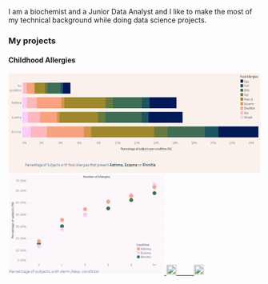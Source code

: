 I am a biochemist and a Junior Data Analyst and I like to make the most of my technical background while doing data science projects.
  

### My projects  

#### Childhood Allergies

<a href="https://github.com/joanafloresc/Childhood_allergies">
<img src="images/ca.PNG" height="200"/> <img src="images/cb.PNG" height="200"/> 
</a>
    
      
        
          
            
              
                

<a href="https://www.linkedin.com/in/joanafloresc/">
  <img src="https://static-00.iconduck.com/assets.00/linkedin-icon-512x512-dhkaf9ri.png" height="20" width="20" />
  &nbsp; &nbsp; &nbsp; &nbsp;
</a>
<a href="https://github.com/joanafloresc)">
  <img src="https://cdn-icons-png.flaticon.com/512/25/25231.png" height="20" width="20" />
</a>
